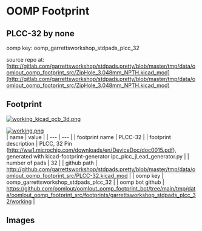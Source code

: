 # OOMP Footprint  
## PLCC-32  by none  
  
oomp key: oomp_garrettsworkshop_stdpads_plcc_32  
  
source repo at: [http://gitlab.com/garrettsworkshop/stdpads.pretty/blob/master/tmp/data/oomlout_oomp_footprint_src/ZipHole_3.048mm_NPTH.kicad_mod](http://gitlab.com/garrettsworkshop/stdpads.pretty/blob/master/tmp/data/oomlout_oomp_footprint_src/ZipHole_3.048mm_NPTH.kicad_mod)  
## Footprint  
  
[![working_kicad_pcb_3d.png](working_kicad_pcb_3d_600.png)](working_kicad_pcb_3d.png)  
  
[![working.png](working_600.png)](working.png)  
| name | value | 
| --- | --- | 
| footprint name | PLCC-32 | 
| footprint description | PLCC, 32 Pin (http://ww1.microchip.com/downloads/en/DeviceDoc/doc0015.pdf), generated with kicad-footprint-generator ipc_plcc_jLead_generator.py | 
| number of pads | 32 | 
| github path | http://github.com/garrettsworkshop/stdpads.pretty/blob/master/tmp/data/oomlout_oomp_footprint_src/PLCC-32.kicad_mod | 
| oomp key | oomp_garrettsworkshop_stdpads_plcc_32 | 
| oomp bot github | https://github.com/oomlout/oomlout_oomp_footprint_bot/tree/main/tmp/data/oomlout_oomp_footprint_src/footprints/garrettsworkshop_stdpads_plcc_32/working | 
## Images  
